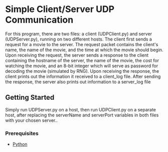 # Simple Client/Server UDP Communication

For this program, there are two files: a client (UDPClient.py) and server (UDPServer.py), running on two different hosts. The client first sends a request for a movie to the server. The request packet contains the client's name, the name of the movie, and the time at which the movie should begin. Upon receiving the request, the server sends a response to the client containing the hostname of the server, the name of the movie, the cost for watching the movie, and an 8-bit integer which will serve as password for decoding the movie (simulated by RNG). Upon receiving the response, the client prints out the information it received to a client_log file. After sending the response, the server also prints out information to a server_log file

## Getting Started

Simply run UDPServer.py on a host, then run UDPClient.py on a separate host, after replacing the serverName and serverPort variables in both files with your chosen server..

### Prerequisites

* [Python](https://www.python.org/downloads/)
